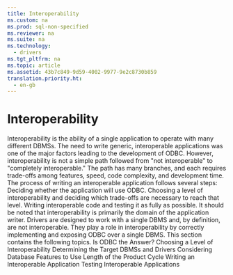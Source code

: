 ```yaml
---
title: Interoperability
ms.custom: na
ms.prod: sql-non-specified
ms.reviewer: na
ms.suite: na
ms.technology: 
  - drivers
ms.tgt_pltfrm: na
ms.topic: article
ms.assetid: 43b7c849-9d59-4002-9977-9e2c8730b859
translation.priority.ht: 
  - en-gb
---
```

# Interoperability
<?xml version="1.0" encoding="utf-8"?>
<developerConceptualDocument xmlns="http://ddue.schemas.microsoft.com/authoring/2003/5" xmlns:xlink="http://www.w3.org/1999/xlink" xmlns:xsi="http://www.w3.org/2001/XMLSchema-instance" xsi:schemaLocation="http://ddue.schemas.microsoft.com/authoring/2003/5 http://dduestorage.blob.core.windows.net/ddueschema/developer.xsd">
  <introduction>
    <para>       <legacyItalic>Interoperability</legacyItalic> is the ability of a single application to operate with many different DBMSs. The need to write generic, interoperable applications was one of the major factors leading to the development of ODBC. However, interoperability is not a simple path followed from "not interoperable" to "completely interoperable." The path has many branches, and each requires trade-offs among features, speed, code complexity, and development time.</para>
    <para>The process of writing an interoperable application follows several steps:  </para>
    <list class="ordered">
      <listItem>
        <para>Deciding whether the application will use ODBC.</para>
      </listItem>
      <listItem>
        <para>Choosing a level of interoperability and deciding which trade-offs are necessary to reach that level.</para>
      </listItem>
      <listItem>
        <para>Writing interoperable code and testing it as fully as possible.</para>
      </listItem>
    </list>
    <para>It should be noted that interoperability is primarily the domain of the application writer. Drivers are designed to work with a single DBMS and, by definition, are not interoperable. They play a role in interoperability by correctly implementing and exposing ODBC over a single DBMS.</para>
    <para>This section contains the following topics.  </para>
    <list class="bullet">
      <listItem>
        <para>             <legacyLink xlink:href="bfa5e6ee-5979-42a9-be6f-a84d1ee7a54c">Is ODBC the Answer?</legacyLink>           </para>
      </listItem>
      <listItem>
        <para>             <legacyLink xlink:href="1f915832-a7c1-41cd-8c4f-bf6d976951b0">Choosing a Level of Interoperability</legacyLink>           </para>
      </listItem>
      <listItem>
        <para>             <legacyLink xlink:href="23bee0f6-e12a-4598-b34e-df11a8086829">Determining the Target DBMSs and Drivers</legacyLink>           </para>
      </listItem>
      <listItem>
        <para>             <legacyLink xlink:href="59760114-508e-46c5-81d2-8f2498c0d778">Considering Database Features to Use</legacyLink>           </para>
      </listItem>
      <listItem>
        <para>             <legacyLink xlink:href="4d08d886-6d8b-40fd-8544-13032f4bf6c7">Length of the Product Cycle</legacyLink>           </para>
      </listItem>
      <listItem>
        <para>             <legacyLink xlink:href="8b42b8ae-7862-4b63-a0b3-2a204e0c43a5">Writing an Interoperable Application</legacyLink>           </para>
      </listItem>
      <listItem>
        <para>             <legacyLink xlink:href="489083cb-8430-40be-9ef2-d75b9a2eea88">Testing Interoperable Applications</legacyLink>           </para>
      </listItem>
    </list>
  </introduction>
  <relatedTopics />
</developerConceptualDocument>